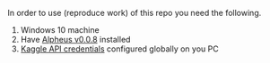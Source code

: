 In order to use (reproduce work) of this repo you need the following.

1. Windows 10 machine
2. Have [Alpheus v0.0.8](https://github.com/itislab/alpheus) installed
3. [Kaggle API credentials](https://github.com/Kaggle/kaggle-api#api-credentials) configured globally on you PC
